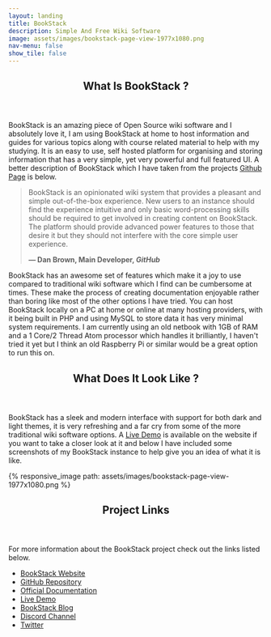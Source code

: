```yaml
---
layout: landing
title: BookStack
description: Simple And Free Wiki Software
image: assets/images/bookstack-page-view-1977x1080.png
nav-menu: false
show_tile: false
---
```


<!-- Main -->
<div id="main">

<!-- One -->
<section id="one">
	<div class="inner">
		<header class="major">
			<h2>What Is BookStack ?</h2>
		</header>
		<p>BookStack is an amazing piece of Open Source wiki software and I absolutely love it, I am using BookStack at home to host information and guides for various topics along with course related material to help with my studying. It is an easy to use, self hosted platform for organising and storing information that has a very simple, yet very powerful and full featured UI. A better description of BookStack which I have taken from the projects <a href="https://github.com/BookStackApp/BookStack" target="_blank">Github Page</a> is below.</p>
        <blockquote cite="https://github.com/BookStackApp/BookStack">
            <p>BookStack is an opinionated wiki system that provides a pleasant and simple out-of-the-box experience. New users to an instance should find the experience intuitive and only basic word-processing skills should be required to get involved in creating content on BookStack. The platform should provide advanced power features to those that desire it but they should not interfere with the core simple user experience.</p>
            <figcaption><b>— Dan Brown, Main Developer, <cite>GitHub</cite></b></figcaption>
        </blockquote>
        <p>BookStack has an awesome set of features which make it a joy to use compared to traditional wiki software which I find can be cumbersome at times. These make the process of creating documentation enjoyable rather than boring like most of the other options I have tried. You can host BookStack locally on a PC at home or online at many hosting providers, with it being built in PHP and using MySQL to store data it has very minimal system requirements. I am currently using an old netbook with 1GB of RAM and a 1 Core/2 Thread Atom processor which handles it brilliantly, I haven't tried it yet but I think an old Raspberry Pi or similar would be a great option to run this on.</p>
        <header class="major">
			<h2>What Does It Look Like ?</h2>
		</header>
        <p>BookStack has a sleek and modern interface with support for both dark and light themes, it is very refreshing and a far cry from some of the more traditional wiki software options. A <a href="https://demo.bookstackapp.com/login?email=admin@example.com&password=password" target="_blank">Live Demo</a> is available on the website if you want to take a closer look at it and below I have included some screenshots of my BookStack instance to help give you an idea of what it is like.</p>
        {% responsive_image path: assets/images/bookstack-page-view-1977x1080.png %}
	</div>
</section>

<!-- Two -->
<section id="two">
	<div class="inner">
		<header class="major">
			<h2>Project Links</h2>
		</header>
		<p>For more information about the BookStack project check out the links listed below.</p>
		<ul>
			<li><a href="https://www.bookstackapp.com/" target="_blank">BookStack Website</a></li>
            <li><a href="https://github.com/BookStackApp/BookStack" target="_blank">GitHub Repository</a></li>
            <li><a href="https://www.bookstackapp.com/docs" target="_blank">Official Documentation</a></li>
            <li><a href="https://demo.bookstackapp.com/login?email=admin@example.com&password=password" target="_blank">Live Demo</a></li>
            <li><a href="https://www.bookstackapp.com/blog" target="_blank">BookStack Blog</a></li>
            <li><a href="https://discord.gg/ztkBqR2" target="_blank">Discord Channel</a></li>
            <li><a href="https://twitter.com/bookstack_app" target="_blank">Twitter</a></li>
		</ul>
	</div>
</section>

<!-- Main End -->
</div>
